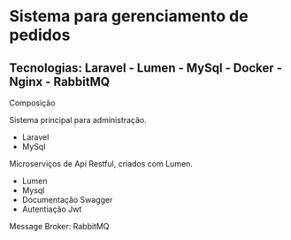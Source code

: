 # Sistema para gerenciamento de pedidos 

## Tecnologias: Laravel - Lumen - MySql - Docker - Nginx - RabbitMQ

Composição

Sistema principal para administração.
  - Laravel
  - MySql

Microserviços de Api Restful, criados com Lumen. 
 - Lumen
 - Mysql
 - Documentação Swagger
 - Autentiação Jwt
 
 Message Broker: RabbitMQ
